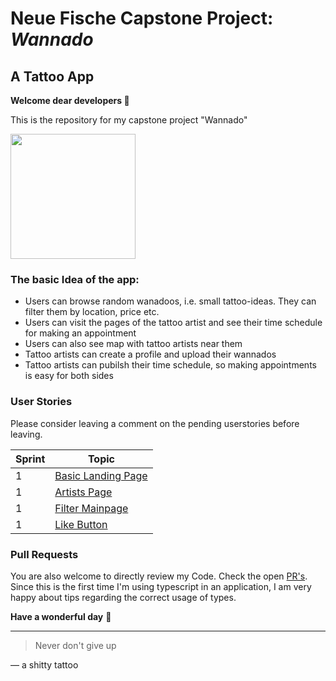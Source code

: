 # Neue Fische Capstone Project: ***Wannado***

## A Tattoo App

**Welcome dear developers 👾** 

This is the repository for my capstone project "Wannado"

<img src=https://user-images.githubusercontent.com/115539625/207014840-a93ede10-dd86-4268-9afd-15ad24b5bb92.JPG width="200">


### The basic Idea of the app:
- Users can browse random wanadoos, i.e. small tattoo-ideas. They can filter them by location, price etc.
- Users can visit the pages of the tattoo artist and see their time schedule for making an appointment
- Users can also see map with tattoo artists near them
- Tattoo artists can create a profile and upload their wannados
- Tattoo artists can pubilsh their time schedule, so making appointments is easy for both sides

### User Stories
Please consider leaving a comment on the pending userstories before leaving. 

| Sprint  | Topic |
| ------------- | ------------- |
| 1 | [Basic Landing Page](https://github.com/onebarloop/wannado/issues/1)  |
| 1 | [Artists Page](https://github.com/onebarloop/wannado/issues/2)  |
| 1 | [Filter Mainpage](https://github.com/onebarloop/wannado/issues/3)  |
| 1 | [Like Button](https://github.com/onebarloop/wannado/issues/4) |

### Pull Requests
You are also welcome to directly review my Code. Check the open [PR's](https://github.com/onebarloop/wannado/pulls). Since this is the first time I'm using typescript in an application, I am very happy about tips regarding the correct usage of types.


**Have a wonderful day** 🦄

---
> Never don't give up

— a shitty tattoo
